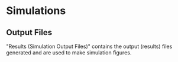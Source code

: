 # Simulations 

## Output Files
"Results (Simulation Output Files)" contains the output (results) files generated and are used to make simulation figures.

